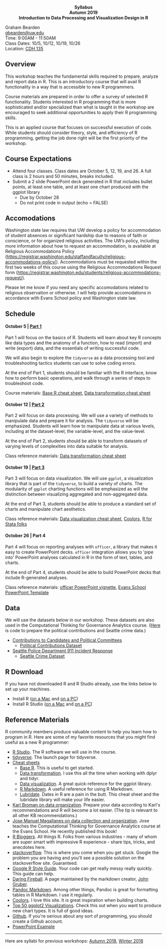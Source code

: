 
<p align="center">
  <b>Syllabus</b><br>    
  <b>Autumn 2019</b><br>
  <b>Introduction to Data Processing and Visualization Design in R  </b><br>
</p>

Graham Bearden  
gbearden@uw.edu  
Time: 9:00AM - 11:50AM  
Class Dates: 10/5, 10/12, 10/19, 10/26  
Location: [CDH 135](http://www.washington.edu/maps/#!/cdh)

## Overview

This workshop teaches the fundamental skills required to prepare, analyze and report data in R. This is an introductory course that will avail R functionality in a way that is accessible to new R programmers. 

Course materials are prepared in order to offer a survey of selected R functionality. Students interested in R programming that is more sophisticated and/or specialized than what is taught in the workshop are encouraged to seek additional opportunities to apply their R programming skills.

This is an applied course that focuses on successful execution of code. While students should consider theory, style, and efficiency of R programming, getting the job done right will be the first priority of the workshop.

## Course Expectations

- Attend four classes. Class dates are October 5, 12, 19, and 26. A full class is 2 hours and 50 minutes, breaks included.
- Submit a 2 slide PowerPoint deck generated in R that includes bullet points, at least one table, and at least one chart produced with the ggplot library
  - Due by October 28
  - Do not print code in output (echo = FALSE)
 
## Accomodations

Washington state law requires that UW develop a policy for accommodation of student absences or significant hardship due to reasons of faith or conscience, or for organized religious activities. The UW’s policy, including more information about how to request an accommodation, is available at Religious Accommodations Policy (https://registrar.washington.edu/staffandfaculty/religious-accommodations-policy/). Accommodations must be requested within the first two weeks of this course using the Religious Accommodations Request form (https://registrar.washington.edu/students/religious-accommodations-request/). 

Please let me know if you need any specific accomodations related to religious observation or otherwise. I will help provide accomodations in accordance with Evans School policy and Washington state law.

## Schedule

#### October 5 | [Part 1](http://rpubs.com/gbearden/r_basics_aut19)

Part 1 will focus on the basics of R. Students will learn about key R concepts like data types and the anatomy of a function, how to read (import) and write (export) data, and the essentials of writing successful code.

We will also begin to explore the `tidyverse` as a data processing tool and troubleshooting tactics students can use to solve coding errors.

At the end of Part 1, students should be familiar with the R interface, know how to perform basic operations, and walk through a series of steps to troubleshoot code.

Course materials: [Base R cheat sheet](https://www.rstudio.com/wp-content/uploads/2016/05/base-r.pdf), [Data transformation cheat sheet](https://www.rstudio.com/wp-content/uploads/2015/02/data-wrangling-cheatsheet.pdf)

#### October 12 | [Part 2](http://rpubs.com/gbearden/r_tidyverse_aut19)

Part 2 will focus on data processing. We will use a variety of methods to manipulate data and prepare it for analysis. The `tidyverse` will be emphasized. Students will learn how to manipulate data at various levels, including at the dataset-level, the variable-level, and the value-level.

At the end of Part 2, students should be able to transform datasets of varying levels of complexities into data suitable for analysis.

Class reference materials: [Data transformation cheat sheet](https://www.rstudio.com/wp-content/uploads/2015/02/data-wrangling-cheatsheet.pdf)

#### October 19 | [Part 3](http://rpubs.com/gbearden/r_dataviz_aut19) 

Part 3 will focus on data visualization. We will use `ggplot`, a visualization library that is part of the `tidyverse`, to build a variety of charts. The modularity of `ggplot` charting functions will be emphasized as will the distinction between visualizing aggregated and non-aggregated data.

At the end of Part 3, students should be able to produce a standard set of charts and manipulate chart aesthetics.

Class reference materials: [Data visualization cheat sheet](https://www.rstudio.com/wp-content/uploads/2016/11/ggplot2-cheatsheet-2.1.pdf), [Coolors](https://coolors.co/), [R for Stata folks](https://johnricco.github.io/2016/06/14/stata-dplyr/)


#### October 26 | Part 4

Part 4 will focus on reporting analyses with `officer`, a library that makes it easy to create PowerPoint decks. `officer` integration allows you to 'pipe into' PowerPoint analyses calculated in R in the form of text, tables, and charts. 

At the end of Part 4, students should be able to build PowerPoint decks that include R-generated analyses.

Class reference materials: [officer PowerPoint vignette](https://cran.r-project.org/web/packages/officer/vignettes/powerpoint.html), [Evans School PowerPoint Template](https://github.com/gbearden/r_course_evans_school/raw/master/evans_school_template.pptx)

## Data

We will use the datasets below in our workshop. These datasets are also used in the Computational Thinking for Governance Analytics course. ([Here](https://github.com/gbearden/r_course_evans_school/blob/master/process_course_data.r) is code to prepare the political contributions and Seattle crime data.)

* [Contributions to Candidates and Political Committees](https://data.wa.gov/Politics/Contributions-to-Candidates-and-Political-Committe/kv7h-kjye)
  * [Political Contributions Dataset](https://raw.githubusercontent.com/gbearden/r_course_evans_school/master/data/contributions_data.txt)
* [Seattle Police Department 911 Incident Response](https://data.seattle.gov/Public-Safety/Crime-Data/4fs7-3vj5)
  * [Seattle Crime Dataset](https://raw.githubusercontent.com/gbearden/r_course_evans_school/master/data/crime_data.txt)

## R Download

If you have not downloaded R and R Studio already, use the links below to set up your machines.

* Install R ([on a Mac](https://cloud.r-project.org/bin/macosx/R-3.6.1.pkg) and [on a PC](https://cloud.r-project.org/bin/windows/base/R-3.6.1-win.exe))  
* Install R Studio ([on a Mac](https://download1.rstudio.org/desktop/macos/RStudio-1.2.1335.dmg) and [on a PC](https://download1.rstudio.org/desktop/windows/RStudio-1.2.1335.exe))

## Reference Materials

R community members produce valuable content to help you learn how to program in R. Here are some of my favorite resources that you might find useful as a new R programmer:

* [R Studio](https://www.rstudio.com/). The R software we will use in the course.
* [tidyverse](http://tidyverse.org/). The launch page for tidyverse.
* [Cheat sheets](https://www.rstudio.com/resources/cheatsheets/)
    + [Base R](https://www.rstudio.com/wp-content/uploads/2016/05/base-r.pdf). This is useful to get started.
    + [Data transformation](https://www.rstudio.com/wp-content/uploads/2015/02/data-wrangling-cheatsheet.pdf). I use this all the time when working with dplyr and tidyr.
    + [Data visualization](https://www.rstudio.com/wp-content/uploads/2016/11/ggplot2-cheatsheet-2.1.pdf). A great quick-reference for the ggplot library.
    + [R Markdown](https://www.rstudio.com/wp-content/uploads/2016/03/rmarkdown-cheatsheet-2.0.pdf). A useful reference for using R Markdown.
    + [Lubridate](http://blog.yhat.com/static/pdf/R_date_cheat_sheet.pdf). Dates in R are a pain in the butt. This cheat sheet and the lubridate library will make your life easier.
* [Karl Broman on data organization](http://kbroman.org/dataorg/). Prepare your data according to Karl's recommendations and R will become a lot easier. (The tip is relevant to all other KB recommendations.)
* [Jose Manuel Magallanes on data collection and organization](https://www.amazon.com/Introduction-Science-Social-Policy-Research/dp/1107540259/ref=sr_1_1?ie=UTF8&qid=1504135785&sr=8-1&keywords=jose+manuel+magallanes). Jose teaches the Computational Thinking for Governance Analytics course at the Evans School. He recently published this book!
* [R Bloggers](https://www.r-bloggers.com/). All things R. Folks from various industries - many of whom are super smart with impressive R experience - share tips, tricks, and anecdotes here.
* [stackoverflow](https://stackoverflow.com/questions/tagged/r). This is where you come when you get stuck. Google the problem you are having and you'll see a possible solution on the stackoverflow site. Guaranteed.
* [Google R Style Guide](https://google.github.io/styleguide/Rguide.xml). Your code can get really messy really quickly. This guide can help.
* [Daring Fireball](https://daringfireball.net/projects/markdown/). A page maintained by the markdown creator, [John Gruber](https://en.wikipedia.org/wiki/John_Gruber).
* [Pandoc Markdown](http://rmarkdown.rstudio.com/authoring_pandoc_markdown.html). Among other things, Pandoc is great for formatting tables in R Markdown. I use it regularly. 
* [Coolors](https://coolors.co/). I love this site. It is great inspiration when building charts.
* [Top 50 ggplot2 Visualizations](http://r-statistics.co/Top50-Ggplot2-Visualizations-MasterList-R-Code.html). Check this out when you want to produce new chart types. It is full of good ideas.
* [Github](https://github.com/). If you're serious about any sort of programming, you should create a Github account.
* [PowerPoint Example](https://raw.githubusercontent.com/gbearden/r_course_evans_school/master/example/pptx_example.Rmd)

---
Here are syllabi for previous workshops: [Autumn 2018](https://github.com/gbearden/r_course_evans_school/blob/master/previous_courses/syllabus_a18.md), [Winter 2018](https://github.com/gbearden/r_course_evans_school/blob/master/previous_courses/syllabus_w18.md)
